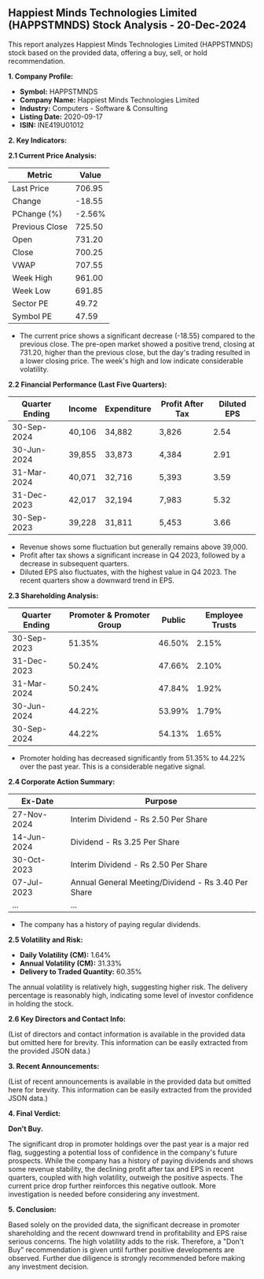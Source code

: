 ## Happiest Minds Technologies Limited (HAPPSTMNDS) Stock Analysis - 20-Dec-2024

This report analyzes Happiest Minds Technologies Limited (HAPPSTMNDS) stock based on the provided data, offering a buy, sell, or hold recommendation.

**1. Company Profile:**

* **Symbol:** HAPPSTMNDS
* **Company Name:** Happiest Minds Technologies Limited
* **Industry:** Computers - Software & Consulting
* **Listing Date:** 2020-09-17
* **ISIN:** INE419U01012


**2. Key Indicators:**

**2.1 Current Price Analysis:**

| Metric             | Value     |
|----------------------|------------|
| Last Price          | 706.95     |
| Change              | -18.55     |
| PChange (%)         | -2.56%     |
| Previous Close      | 725.50     |
| Open                | 731.20     |
| Close               | 700.25     |
| VWAP                | 707.55     |
| Week High           | 961.00     |
| Week Low            | 691.85     |
| Sector PE           | 49.72      |
| Symbol PE           | 47.59      |


* The current price shows a significant decrease (-18.55) compared to the previous close.  The pre-open market showed a positive trend, closing at 731.20, higher than the previous close, but the day's trading resulted in a lower closing price.  The week's high and low indicate considerable volatility.

**2.2 Financial Performance (Last Five Quarters):**

| Quarter Ending     | Income      | Expenditure | Profit After Tax | Diluted EPS |
|----------------------|-------------|-------------|-----------------|-------------|
| 30-Sep-2024       | 40,106      | 34,882      | 3,826           | 2.54        |
| 30-Jun-2024        | 39,855      | 33,873      | 4,384           | 2.91        |
| 31-Mar-2024        | 40,071      | 32,716      | 5,393           | 3.59        |
| 31-Dec-2023        | 42,017      | 32,194      | 7,983           | 5.32        |
| 30-Sep-2023        | 39,228      | 31,811      | 5,453           | 3.66        |

* Revenue shows some fluctuation but generally remains above 39,000.
* Profit after tax shows a significant increase in Q4 2023, followed by a decrease in subsequent quarters.
* Diluted EPS also fluctuates, with the highest value in Q4 2023.  The recent quarters show a downward trend in EPS.


**2.3 Shareholding Analysis:**

| Quarter Ending     | Promoter & Promoter Group | Public | Employee Trusts |
|----------------------|---------------------------|--------|-----------------|
| 30-Sep-2023       | 51.35%                     | 46.50% | 2.15%           |
| 31-Dec-2023       | 50.24%                     | 47.66% | 2.10%           |
| 31-Mar-2024        | 50.24%                     | 47.84% | 1.92%           |
| 30-Jun-2024        | 44.22%                     | 53.99% | 1.79%           |
| 30-Sep-2024       | 44.22%                     | 54.13% | 1.65%           |

* Promoter holding has decreased significantly from 51.35% to 44.22% over the past year. This is a considerable negative signal.


**2.4 Corporate Action Summary:**

| Ex-Date      | Purpose                                      |
|--------------|----------------------------------------------|
| 27-Nov-2024  | Interim Dividend - Rs 2.50 Per Share         |
| 14-Jun-2024  | Dividend - Rs 3.25 Per Share                 |
| 30-Oct-2023  | Interim Dividend - Rs 2.50 Per Share         |
| 07-Jul-2023  | Annual General Meeting/Dividend - Rs 3.40 Per Share |
| ...           | ...                                          |


* The company has a history of paying regular dividends.


**2.5 Volatility and Risk:**

* **Daily Volatility (CM):** 1.64%
* **Annual Volatility (CM):** 31.33%
* **Delivery to Traded Quantity:** 60.35%

The annual volatility is relatively high, suggesting higher risk.  The delivery percentage is reasonably high, indicating some level of investor confidence in holding the stock.


**2.6 Key Directors and Contact Info:**

(List of directors and contact information is available in the provided data but omitted here for brevity.  This information can be easily extracted from the provided JSON data.)


**3. Recent Announcements:**

(List of recent announcements is available in the provided data but omitted here for brevity.  This information can be easily extracted from the provided JSON data.)


**4. Final Verdict:**

**Don't Buy.**

The significant drop in promoter holdings over the past year is a major red flag, suggesting a potential loss of confidence in the company's future prospects. While the company has a history of paying dividends and shows some revenue stability, the declining profit after tax and EPS in recent quarters, coupled with high volatility, outweigh the positive aspects.  The current price drop further reinforces this negative outlook.  More investigation is needed before considering any investment.


**5. Conclusion:**

Based solely on the provided data, the significant decrease in promoter shareholding and the recent downward trend in profitability and EPS raise serious concerns.  The high volatility adds to the risk.  Therefore, a "Don't Buy" recommendation is given until further positive developments are observed.  Further due diligence is strongly recommended before making any investment decision.
